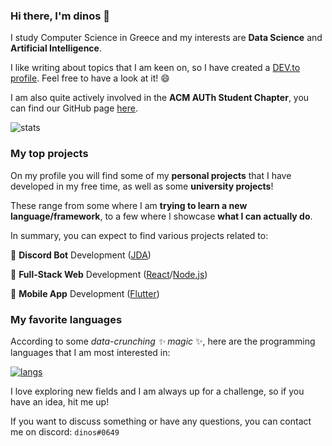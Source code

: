 ### Hi there, I'm dinos 👋

I study Computer Science in Greece and my interests are **Data Science** and **Artificial Intelligence**.

I like writing about topics that I am keen on, so I have created a [DEV.to profile](https://dev.to/din0s). Feel free to have a look at it! 😄

I am also quite actively involved in the **ACM AUTh Student Chapter**, you can find our GitHub page [here](https://github.com/acmauth).

![stats](https://github-readme-stats.vercel.app/api?username=din0s&count_private=true&show_icons=true&include_all_commits=true)

### My top projects

On my profile you will find some of my **personal projects** that I have developed in my free time, as well as some **university projects**!

These range from some where I am **trying to learn a new language/framework**, to a few where I showcase **what I can actually do**.

In summary, you can expect to find various projects related to:

🥇 **Discord Bot** Development ([JDA](https://github.com/DV8FromTheWorld/JDA))

🥈 **Full-Stack Web** Development ([React](https://github.com/facebook/react)/[Node.js](https://github.com/nodejs/node))

🥉 **Mobile App** Development ([Flutter](https://github.com/flutter/flutter))

### My favorite languages

According to some _data-crunching ✨ magic_ ✨, here are the programming languages that I am most interested in:

[![langs](https://github-readme-stats.vercel.app/api/top-langs/?username=din0s&layout=compact&hide_title=true)](https://github.com/anuraghazra/github-readme-stats)

I love exploring new fields and I am always up for a challenge, so if you have an idea, hit me up!

If you want to discuss something or have any questions, you can contact me on discord: `dinos#0649`

<!--
**din0s/din0s** is a ✨ _special_ ✨ repository because its `README.md` (this file) appears on your GitHub profile.

Here are some ideas to get you started:

- 🔭 I’m currently working on ...
- 🌱 I’m currently learning ...
- 👯 I’m looking to collaborate on ...
- 🤔 I’m looking for help with ...
- 💬 Ask me about ...
- 📫 How to reach me: ...
- 😄 Pronouns: ...
- ⚡ Fun fact: ...
-->
